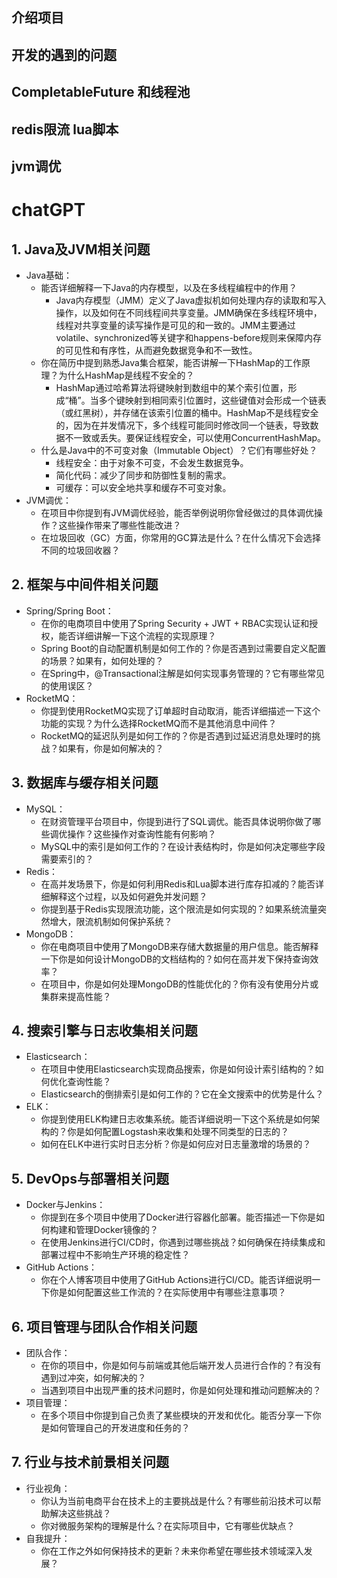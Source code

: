 ## 介绍项目

## 开发的遇到的问题

## CompletableFuture 和线程池

## redis限流 lua脚本

## jvm调优


# chatGPT
## 1. Java及JVM相关问题
- Java基础：
  - 能否详细解释一下Java的内存模型，以及在多线程编程中的作用？
    - Java内存模型（JMM）定义了Java虚拟机如何处理内存的读取和写入操作，以及如何在不同线程间共享变量。JMM确保在多线程环境中，线程对共享变量的读写操作是可见的和一致的。JMM主要通过volatile、synchronized等关键字和happens-before规则来保障内存的可见性和有序性，从而避免数据竞争和不一致性。
  - 你在简历中提到熟悉Java集合框架，能否讲解一下HashMap的工作原理？为什么HashMap是线程不安全的？
    - HashMap通过哈希算法将键映射到数组中的某个索引位置，形成“桶”。当多个键映射到相同索引位置时，这些键值对会形成一个链表（或红黑树），并存储在该索引位置的桶中。HashMap不是线程安全的，因为在并发情况下，多个线程可能同时修改同一个链表，导致数据不一致或丢失。要保证线程安全，可以使用ConcurrentHashMap。
  - 什么是Java中的不可变对象（Immutable Object）？它们有哪些好处？
    - 线程安全：由于对象不可变，不会发生数据竞争。
    - 简化代码：减少了同步和防御性复制的需求。
    - 可缓存：可以安全地共享和缓存不可变对象。
- JVM调优：
  - 在项目中你提到有JVM调优经验，能否举例说明你曾经做过的具体调优操作？这些操作带来了哪些性能改进？
  - 在垃圾回收（GC）方面，你常用的GC算法是什么？在什么情况下会选择不同的垃圾回收器？
## 2. 框架与中间件相关问题
- Spring/Spring Boot：
  - 在你的电商项目中使用了Spring Security + JWT + RBAC实现认证和授权，能否详细讲解一下这个流程的实现原理？
  - Spring Boot的自动配置机制是如何工作的？你是否遇到过需要自定义配置的场景？如果有，如何处理的？
  - 在Spring中，@Transactional注解是如何实现事务管理的？它有哪些常见的使用误区？
- RocketMQ：
  - 你提到使用RocketMQ实现了订单超时自动取消，能否详细描述一下这个功能的实现？为什么选择RocketMQ而不是其他消息中间件？
  - RocketMQ的延迟队列是如何工作的？你是否遇到过延迟消息处理时的挑战？如果有，你是如何解决的？
## 3. 数据库与缓存相关问题
- MySQL：
  - 在财资管理平台项目中，你提到进行了SQL调优。能否具体说明你做了哪些调优操作？这些操作对查询性能有何影响？
  - MySQL中的索引是如何工作的？在设计表结构时，你是如何决定哪些字段需要索引的？
- Redis：
  - 在高并发场景下，你是如何利用Redis和Lua脚本进行库存扣减的？能否详细解释这个过程，以及如何避免并发问题？
  - 你提到基于Redis实现限流功能，这个限流是如何实现的？如果系统流量突然增大，限流机制如何保护系统？
- MongoDB：
  - 你在电商项目中使用了MongoDB来存储大数据量的用户信息。能否解释一下你是如何设计MongoDB的文档结构的？如何在高并发下保持查询效率？
  - 在项目中，你是如何处理MongoDB的性能优化的？你有没有使用分片或集群来提高性能？
## 4. 搜索引擎与日志收集相关问题
- Elasticsearch：
  - 在项目中使用Elasticsearch实现商品搜索，你是如何设计索引结构的？如何优化查询性能？
  - Elasticsearch的倒排索引是如何工作的？它在全文搜索中的优势是什么？
- ELK：
  - 你提到使用ELK构建日志收集系统。能否详细说明一下这个系统是如何架构的？你是如何配置Logstash来收集和处理不同类型的日志的？
  - 如何在ELK中进行实时日志分析？你是如何应对日志量激增的场景的？
## 5. DevOps与部署相关问题
- Docker与Jenkins：
  - 你提到在多个项目中使用了Docker进行容器化部署。能否描述一下你是如何构建和管理Docker镜像的？
  - 在使用Jenkins进行CI/CD时，你遇到过哪些挑战？如何确保在持续集成和部署过程中不影响生产环境的稳定性？
- GitHub Actions：
  - 你在个人博客项目中使用了GitHub Actions进行CI/CD。能否详细说明一下你是如何配置这些工作流的？在实际使用中有哪些注意事项？
## 6. 项目管理与团队合作相关问题
- 团队合作：
  - 在你的项目中，你是如何与前端或其他后端开发人员进行合作的？有没有遇到过冲突，如何解决的？
  - 当遇到项目中出现严重的技术问题时，你是如何处理和推动问题解决的？
- 项目管理：
  - 在多个项目中你提到自己负责了某些模块的开发和优化。能否分享一下你是如何管理自己的开发进度和任务的？
## 7. 行业与技术前景相关问题
- 行业视角：
  - 你认为当前电商平台在技术上的主要挑战是什么？有哪些前沿技术可以帮助解决这些挑战？
  - 你对微服务架构的理解是什么？在实际项目中，它有哪些优缺点？
- 自我提升：
  - 你在工作之外如何保持技术的更新？未来你希望在哪些技术领域深入发展？
